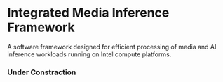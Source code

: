 # Integrated Media Inference Framework

A software framework designed for efficient processing of media and AI inference workloads running on Intel compute platforms.

### Under Constraction

